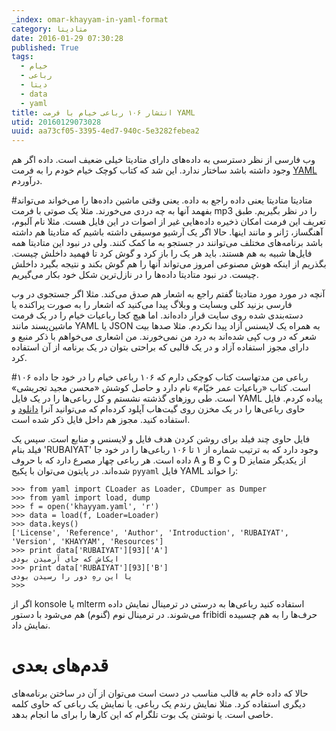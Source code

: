 ```yaml
---
_index: omar-khayyam-in-yaml-format
category: متادیتا
date: 2016-01-29 07:30:28
published: True
tags:
  - خیام
  - رباعی
  - دیتا
  - data
  - yaml
title: انتشار ۱۰۶ رباعی خیام با فرمت YAML
utid: 20160129073028
uuid: aa73cf05-3395-4ed7-940c-5e3282febea2
---
```

وب فارسی از نظر دسترسی به داده‌های دارای متادیتا خیلی ضعیف است. داده اگر هم وجود داشته باشد ساختار ندارد. این شد که کتاب کوچک خیام خودم را به فرمت [YAML](http://yaml.org/) درآوردم.

#متادیتا
متادیتا یعنی داده راجع به داده. یعنی وقتی ماشین داده‌ها را می‌خواند می‌تواند بفهمد آنها به چه دردی می‌خورند. مثلا یک صوتی با فرمت mp3 را در نظر بگیریم. طبق تعریف این فرمت امکان ذخیره داده‌هایی غیر از اصوات در این فایل هست. مثلا نام آلبوم، آهنگساز، ژانر و مانند اینها. حالا اگر یک آرشیو موسیقی داشته باشیم که متادیتا هم داشته باشد برنامه‌های مختلف می‌توانند در جستجو به ما کمک کنند. ولی در نبود این متادیتا همه فایل‌ها شبیه به هم هستند. باید هر یک را باز کرد و گوش کرد تا فهمید داخلش چیست. بگذریم از اینکه هوش مصنوعی امروز می‌تواند آنها را هم گوش بکند و نتیجه بگیرد داخلش چیست. در نبود متادیتا داده‌ها را در نازل‌ترین شکل خود بکار می‌گیریم.

آنچه در مورد مورد متادیتا گفتم راجع به اشعار هم صدق می‌کند. مثلا اگر جستجوی در وب فارسی بزنید کلی وبسایت و وبلاگ پیدا می‌کنید که اشعار را به صورت پراکنده یا دسته‌بندی شده روی سایت قرار داده‌اند. اما هیچ کجا رباعیات خیام را در یک فرمت ماشین‌پسند مانند YAML یا JSON به همراه یک لایسنس آزاد پیدا نکردم. مثلا صدها بیت شعر که در وب کپی شده‌اند به درد من نمی‌خورند. من اشعاری می‌خواهم با ذکر منبع و دارای مجوز استفاده آزاد و در یک قالبی که براحتی بتوان در یک برنامه از آن استفاده کرد.

#۱۰۶ رباعی
من مدتهاست کتاب کوچکی دارم که ۱۰۶ رباعی خیام را در خود جا داده است. کتاب «رباعیات عمر خیّام» نام دارد و حاصل کوشش «محسن مجید تجریشی» است. طی روزهای گذشته نشستم و کل رباعی‌ها را در یک فایل YAML پیاده کردم. فایل حاوی رباعی‌ها را در یک مخزن روی گیت‌هاب آپلود کرده‌ام که می‌توانید آنرا [دانلود](https://github.com/mehdisadeghi/khayyam/blob/master/khayyam.yaml) و استفاده کنید. مجوز هم داخل فایل ذکر شده است.

فایل حاوی چند فیلد برای روشن کردن هدف فایل و لایسنس و منابع است. سپس یک فیلد بنام 'RUBAIYAT' وجود دارد که به ترتیب شماره از ۱ تا ۱۰۶ رباعی‌ها را در خود جا داده است. هر رباعی چهار مصرع دارد که با حروف A و B و C و D از یکدیگر متمایز شده‌اند. در پایتون می‌توان با پکیج `pyyaml` فایل YAML را خواند:


	>>> from yaml import CLoader as Loader, CDumper as Dumper
	>>> from yaml import load, dump
	>>> f = open('khayyam.yaml', 'r')
	>>> data = load(f, Loader=Loader)
	>>> data.keys()
	['License', 'Reference', 'Author', 'Introduction', 'RUBAIYAT', 'Version', 'KHAYYAM', 'Resources']
	>>> print data['RUBAIYAT'][93]['A']
	ایکاش که جای آرمیدن بودی
	>>> print data['RUBAIYAT'][93]['B']
	یا این رهِ دور را رسیدن بودی
	>>>



اگر از konsole یا mlterm استفاده کنید رباعی‌ها به درستی در ترمینال نمایش داده می‌شوند. در ترمینال نوم (گنوم) هم می‌شود با دستور fribidi حرف‌ها را به هم چسبیده نمایش داد.

# قدم‌های بعدی
حالا که داده خام به قالب مناسب در دست است می‌توان از آن در ساختن برنامه‌های دیگری استفاده کرد. مثلا نمایش رندم یک رباعی. یا نمایش یک رباعی که حاوی کلمه خاصی است. یا نوشتن یک بوت تلگرام که این کارها را برای ما انجام بدهد.
